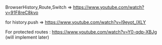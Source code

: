 BrowserHistory,Route,Switch => https://www.youtube.com/watch?v=91F8reC8kvo

for history.push => https://www.youtube.com/watch?v=l9eyot_IXLY


For protected routes : https://www.youtube.com/watch?v=Y0-qdp-XBJg (will implement later)


